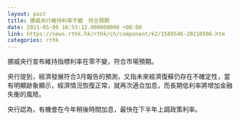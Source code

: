 ```yaml
---
layout: post
title: 挪威央行維持利率不變　符合預期
date: 2021-05-06 16:53:12.000000000 +08:00
link: https://news.rthk.hk/rthk/ch/component/k2/1589546-20210506.htm
categories: rthk
---
```


挪威央行宣布維持指標利率在零不變，符合市場預期。

央行提到，經濟發展符合3月報告的預測，又指未來經濟復蘇仍存在不確定性，當有明顯跡象顯示，經濟情況恢復正常，就再次適合加息，而長期低利率將增加金融失衡的風險。

央行認為，有機會在今年稍後時間加息，最快在下半年上調政策利率。
